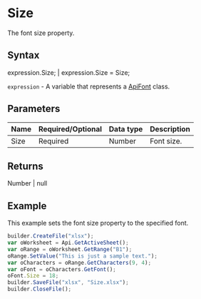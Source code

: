 # Size

The font size property.

## Syntax

expression.Size; &#124; expression.Size = Size;

`expression` - A variable that represents a [ApiFont](../ApiFont.md) class.

## Parameters

| **Name** | **Required/Optional** | **Data type** | **Description** |
| ------------- | ------------- | ------------- | ------------- |
| Size | Required | Number | Font size. |

## Returns

Number &#124; null

## Example

This example sets the font size property to the specified font.

```javascript
builder.CreateFile("xlsx");
var oWorksheet = Api.GetActiveSheet();
var oRange = oWorksheet.GetRange("B1");
oRange.SetValue("This is just a sample text.");
var oCharacters = oRange.GetCharacters(9, 4);
var oFont = oCharacters.GetFont();
oFont.Size = 18;
builder.SaveFile("xlsx", "Size.xlsx");
builder.CloseFile();
```